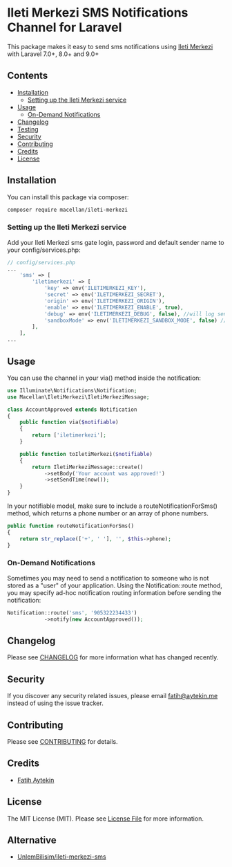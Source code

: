 # Ileti Merkezi SMS Notifications Channel for Laravel

This package makes it easy to send sms notifications using [Ileti Merkezi](https://www.iletimerkezi.com/) with Laravel 7.0+, 8.0+ and 9.0+

## Contents

- [Installation](#installation)
    - [Setting up the Ileti Merkezi service](#setting-up-the-Ileti-Merkezi-service)
- [Usage](#usage)
    - [ On-Demand Notifications](#on-demand-notifications)
- [Changelog](#changelog)
- [Testing](#testing)
- [Security](#security)
- [Contributing](#contributing)
- [Credits](#credits)
- [License](#license)


## Installation

You can install this package via composer:

``` bash
composer require macellan/ileti-merkezi
```


### Setting up the Ileti Merkezi service

Add your Ileti Merkezi sms gate login, password and default sender name to your config/services.php:

```php
// config/services.php
...
    'sms' => [ 
        'iletimerkezi' => [
            'key' => env('ILETIMERKEZI_KEY'),
            'secret' => env('ILETIMERKEZI_SECRET'),
            'origin' => env('ILETIMERKEZI_ORIGIN'),
            'enable' => env('ILETIMERKEZI_ENABLE', true),
            'debug' => env('ILETIMERKEZI_DEBUG', false), //will log sending attempts and results
            'sandboxMode' => env('ILETIMERKEZI_SANDBOX_MODE', false) //will not invoke API call
        ],
    ],
...
```


## Usage

You can use the channel in your via() method inside the notification:

```php
use Illuminate\Notifications\Notification;
use Macellan\IletiMerkezi\IletiMerkeziMessage;

class AccountApproved extends Notification
{
    public function via($notifiable)
    {
        return ['iletimerkezi'];
    }

    public function toIletiMerkezi($notifiable)
    {
        return IletiMerkeziMessage::create()
            ->setBody('Your account was approved!')
            ->setSendTime(now());  
    }
}
```

In your notifiable model, make sure to include a routeNotificationForSms() method, which returns a phone number or an array of phone numbers.

```php
public function routeNotificationForSms()
{
    return str_replace(['+', ' '], '', $this->phone);
}
```


### On-Demand Notifications

Sometimes you may need to send a notification to someone who is not stored as a "user" of your application. Using the Notification::route method, you may specify ad-hoc notification routing information before sending the notification:

```php
Notification::route('sms', '905322234433')  
            ->notify(new AccountApproved());
```


## Changelog

Please see [CHANGELOG](CHANGELOG.md) for more information what has changed recently.

## Security

If you discover any security related issues, please email fatih@aytekin.me instead of using the issue tracker.

## Contributing

Please see [CONTRIBUTING](CONTRIBUTING.md) for details.

## Credits

- [Fatih Aytekin](https://github.com/faytekin)

## License

The MIT License (MIT). Please see [License File](LICENSE.md) for more information.

## Alternative

- [UnlemBilisim/ileti-merkezi-sms](https://github.com/UnlemBilisim/ileti-merkezi-sms)
